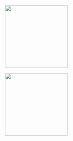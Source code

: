 <div align="center"> 
  <img height=200 align="center" src="https://github-readme-stats.vercel.app/api?username=sugarmanzhu&show_icons=true&bg_color=30,1a3450,2160ac&title_color=fff&text_color=fff" />
  <br />
  <br />
  <img height=200 align="center" src="https://github-readme-stats.vercel.app/api/top-langs/?username=sugarmanzhu&hide=jupyter%20notebook&layout=compact&bg_color=30,2160ac,1a3450&title_color=fff&text_color=fff" />
</div>
